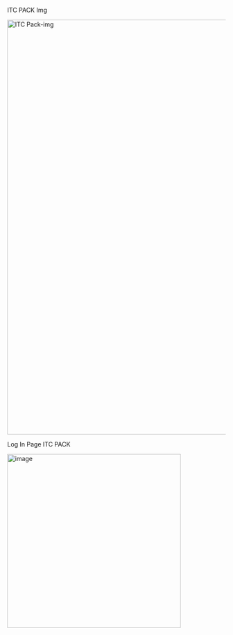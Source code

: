 ITC PACK Img 



<img width="954" alt="ITC Pack-img" src="https://github.com/user-attachments/assets/315c66bb-a86f-4f7e-b29a-15f58c45c4b0">



Log In Page ITC PACK 

<img width="400" alt="image" src="https://github.com/user-attachments/assets/cdd73de7-04dd-4ffe-8bf3-46ce9e5fe8a5">
